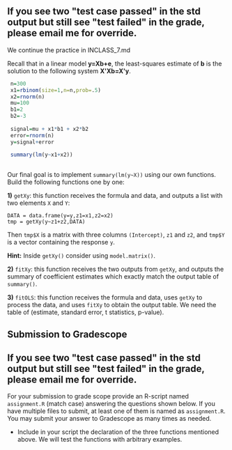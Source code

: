 ## If you see two "test case passed" in the std output but still see "test failed" in the grade, please email me for override.

We continue the practice in INCLASS_7.md

Recall that in a linear model **y=Xb+e**, the least-squares estimate of **b** is the solution to the following system **X'Xb=X'y**.

```r
 n=300
 x1=rbinom(size=1,n=n,prob=.5)
 x2=rnorm(n)
 mu=100
 b1=2
 b2=-3
 
 signal=mu + x1*b1 + x2*b2
 error=rnorm(n)
 y=signal+error
 
 summary(lm(y~x1+x2))
 
```
Our final goal is to implement `summary(lm(y~X))` using our own functions. Build the following functions one by one:

**1)** `getXy`: this function receives the formula and data, and outputs a list with two elements `X` and `Y`:

```
DATA = data.frame(y=y,z1=x1,z2=x2)
tmp = getXy(y~z1+z2,DATA)
```
Then `tmp$X` is a matrix with three columns `(Intercept)`, `z1` and `z2`, and `tmp$Y` is a vector containing the response `y`.

**Hint:** Inside `getXy()` consider using `model.matrix()`.

**2)** `fitXy`: this function receives the two outputs from `getXy`, and outputs the summary of coefficient estimates which exactly match the output table of `summary()`.

**3)** `fitOLS`: this function receives the formula and data, uses `getXy` to process the data, and uses `fitXy` to obtain the output table. We need the table of (estimate, standard error, t statistics, p-value).

## Submission to Gradescope

## If you see two "test case passed" in the std output but still see "test failed" in the grade, please email me for override.

For your submission to grade scope provide an R-script named `assignment.R` (match case) answering the questions shown below. If you have multiple files to submit, at least one of them is named as `assignment.R`.  You may submit your answer to Gradescope as many times as needed.

  - Include in your script the declaration of the three functions mentioned above. We will test the functions with arbitrary examples.

